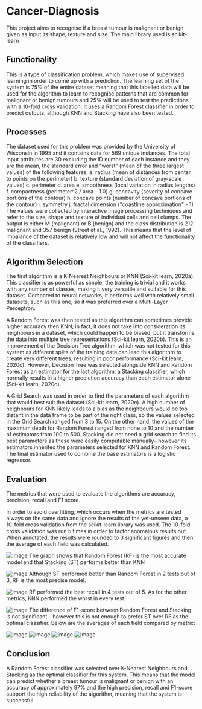 # Cancer-Diagnosis
This project aims to recognise if a breast tumour is malignant or benign given as input its shape, texture and size. The main library used is scikit-learn

## Functionality
This is a type of classification problem, which makes use of supervised learning in order to come up with a prediction. The learning set of the system is 75% of the entire dataset meaning that this labelled data will be used for the algorithm to learn to recognise patterns that are common for malignant or benign tumours and 25% will be used to test the predictions with a 10-fold cross validation. It uses a Random Forest classifier in order to predict outputs, although KNN and Stacking have also been tested.

## Processes
The dataset used for this problem was provided by the University of Wisconsin in 1995 and it contains data for 569 unique instances. The total input attributes are 30 excluding the ID number of each instance and they are the mean, the standard error and “worst” (mean of the three largest values) of the following features:
a.	radius (mean of distances from center to points on the perimeter)
b.	texture (standard deviation of gray-scale values)
c.	perimeter
d.	area
e.	smoothness (local variation in radius lengths)
f.	compactness (perimeter^2 / area - 1.0)
g.	concavity (severity of concave portions of the contour)
h.	concave points (number of concave portions of the contour)
i.	symmetry
j.	fractal dimension ("coastline approximation" - 1)
The values were collected by interactive image processing techniques and refer to the size, shape and texture of individual cells and cell clumps. The output is either M (malignant) or B (benign) and the class distribution is 212 malignant and 357 benign (Street et al., 1992). This means that the level of imbalance of the dataset is relatively low and will not affect the functionality of the classifiers.

## Algorithm Selection

The first algorithm is a K-Nearest Neighbours or KNN (Sci-kit learn, 2020a). This classifier is as powerful as simple, the training is trivial and it works with any number of classes, making it very versatile and suitable for this dataset. Compared to neural networks, it performs well with relatively small datasets, such as this one, so it was preferred over a Multi-Layer Perceptron.

A Random Forest was then tested as this algorithm can sometimes provide higher accuracy then KNN; in fact, it does not take into consideration its neighbours in a dataset, which could happen to be biased, but it transforms the data into multiple tree representations (Sci-kit learn, 2020b). This is an improvement of the Decision Tree algorithm, which was not tested for this system as different splits of the training data can lead this algorithm to create very different trees, resulting in poor performance (Sci-kit learn, 2020c). 
However, Decision Tree was selected alongside KNN and Random Forest as an estimator for the last algorithm, a Stacking classifier, which normally results in a higher prediction accuracy than each estimator alone (Sci-kit learn, 2020d). 

A Grid Search was used in order to find the parameters of each algorithm that would best suit the dataset (Sci-kit learn, 2020e). A high number of neighbours for KNN likely leads to a bias as the neighbours would be too distant in the data frame to be part of the right class, so the values selected in the Grid Search ranged from 3 to 15. On the other hand, the values of the maximum depth for Random Forest ranged from none to 10 and the number of estimators from 100 to 500.
Stacking did not need a grid search to find its best parameters as these were easily computable manually– however its estimators inherited the parameters selected for KNN and Random Forest. The final estimator used to combine the base estimators is a logistic regressor.  

## Evaluation
The metrics that were used to evaluate the algorithms are accuracy, precision, recall and F1 score.

In order to avoid overfitting, which occurs when the metrics are tested always on the same data and ignore the results of the yet-unseen data, a 10-fold cross validation from the scikit-learn library was used. The 10-fold cross validation was run 5 times in order to factor anomalous results out. When annotated, the results were rounded to 3 significant figures and then the average of each field was calculated.

![image](https://user-images.githubusercontent.com/62818869/124388835-8491de00-dcdc-11eb-9c55-5342b563b241.png)
The graph shows that Random Forest (RF) is the most accurate model and that Stacking (ST) performs better than KNN

![image](https://user-images.githubusercontent.com/62818869/124388853-92dffa00-dcdc-11eb-9b0e-94717f32a2a2.png)
Although ST performed better than Random Forest in 2 tests out of 3, RF is the most precise model.

![image](https://user-images.githubusercontent.com/62818869/124388862-9f645280-dcdc-11eb-9e79-376a400e6b4f.png)
RF performed the best recall in 4 tests out of 5. As for the other metrics, KNN performed the worst in every test.

![image](https://user-images.githubusercontent.com/62818869/124388876-ac814180-dcdc-11eb-8ee9-64bcfe97b6b3.png)
The difference of F1-score between Random Forest and Stacking is not significant – however this is not enough to prefer ST over RF as the optimal classifier.
Below are the averages of each field compared by metric:

![image](https://user-images.githubusercontent.com/62818869/124388887-bc008a80-dcdc-11eb-9264-26d3da7e0531.png)
![image](https://user-images.githubusercontent.com/62818869/124388894-c1f66b80-dcdc-11eb-84be-cd0c283c185d.png)
![image](https://user-images.githubusercontent.com/62818869/124388895-c753b600-dcdc-11eb-80d4-5dc1e99588b7.png)
![image](https://user-images.githubusercontent.com/62818869/124388901-cb7fd380-dcdc-11eb-9e1d-0661b4958a3e.png)

## Conclusion
A Random Forest classifier was selected over K-Nearest Neighbours and Stacking as the optimal classifier for this system. This means that the model can predict whether a breast tumour is malignant or benign with an accuracy of approximately 97% and the high precision, recall and F1-score support the high reliability of the algorithm, meaning that the system is successful.

